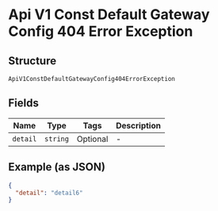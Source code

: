 
# Api V1 Const Default Gateway Config 404 Error Exception

## Structure

`ApiV1ConstDefaultGatewayConfig404ErrorException`

## Fields

| Name | Type | Tags | Description |
|  --- | --- | --- | --- |
| `detail` | `string` | Optional | - |

## Example (as JSON)

```json
{
  "detail": "detail6"
}
```

